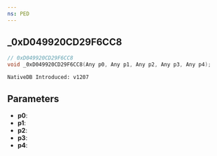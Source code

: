```yaml
---
ns: PED
---
```

## _0xD049920CD29F6CC8

```c
// 0xD049920CD29F6CC8
void _0xD049920CD29F6CC8(Any p0, Any p1, Any p2, Any p3, Any p4);
```

```
NativeDB Introduced: v1207
```

## Parameters
* **p0**:
* **p1**:
* **p2**:
* **p3**:
* **p4**:
